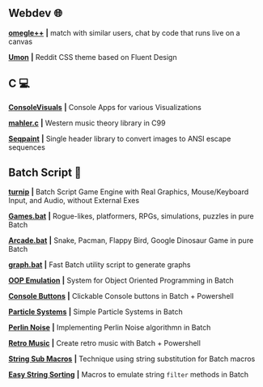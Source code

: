 <b><h2>Webdev 🌐</h2></b>

[**omegle++**](https://github.com/thelowsunoverthemoon/omeglePlusPlus) **|** match with similar users, chat by code that runs live on a canvas

[**Umon**](https://github.com/thelowsunoverthemoon/Umon) **|** Reddit CSS theme based on Fluent Design

<b><h2>C 💻</h2></b>

[**ConsoleVisuals**](https://github.com/thelowsunoverthemoon/ConsoleVisuals) **|** Console Apps for various Visualizations

[**mahler.c**](https://github.com/thelowsunoverthemoon/mahler.c) **|** Western music theory library in C99

[**Seqpaint**](https://github.com/thelowsunoverthemoon/Seqpaint) **|** Single header library to convert images to ANSI escape sequences

<b><h2>Batch Script 📁</h2></b>

[**turnip**](https://github.com/thelowsunoverthemoon/turnip) **|** Batch Script Game Engine with Real Graphics, Mouse/Keyboard Input, and Audio, without External Exes

[**Games.bat**](https://github.com/thelowsunoverthemoon/Games.bat) **|** Rogue-likes, platformers, RPGs, simulations, puzzles in pure Batch

[**Arcade.bat**](https://github.com/thelowsunoverthemoon/Arcade.bat) **|** Snake, Pacman, Flappy Bird, Google Dinosaur Game in pure Batch

[**graph.bat**](https://github.com/thelowsunoverthemoon/graph.bat) **|** Fast Batch utility script to generate graphs

[**OOP Emulation**](https://www.reddit.com/r/Batch/comments/l2xfos/object_oriented_programming_in_batch/) **|** System for Object Oriented Programming in Batch

[**Console Buttons**](https://www.reddit.com/r/Batch/comments/iwo8e8/how_to_create_clickable_buttons_on_the_console/) **|** Clickable Console buttons in Batch + Powershell

[**Particle Systems**](https://www.reddit.com/r/Batch/comments/d7gtpx/simple_batch_particle_system_using_vt100/) **|** Simple Particle Systems in Batch

[**Perlin Noise**](https://www.reddit.com/r/Batch/comments/hn5owg/procedurally_generated_textures_and_maps_in_batch/) **|** Implementing Perlin Noise algorithmn in Batch

[**Retro Music**](https://www.reddit.com/r/Batch/comments/av8ekx/create_retro_music_for_your_batch_game_without/) **|** Create retro music with Batch + Powershell

[**String Sub Macros**](https://www.reddit.com/r/Batch/comments/br51f1/a_small_post_about_string_substitution_in_batch/) **|** Technique using string substitution for Batch macros

[**Easy String Sorting**](https://www.reddit.com/r/Batch/comments/mobrqi/easy_string_sorting_in_batch/) **|** Macros to emulate string ```filter``` methods in Batch
